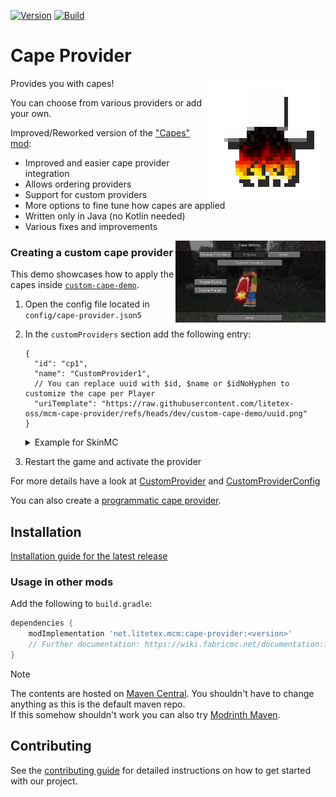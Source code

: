 <!-- modrinth_exclude.start -->

[![Version](https://img.shields.io/modrinth/v/cape-provider)](https://modrinth.com/mod/cape-provider)
[![Build](https://img.shields.io/github/actions/workflow/status/litetex-oss/mcm-cape-provider/check-build.yml?branch=dev)](https://github.com/litetex-oss/mcm-cape-provider/actions/workflows/check-build.yml?query=branch%3Adev)

# Cape Provider

<!-- modrinth_exclude.end -->

<img align="right" src="https://raw.githubusercontent.com/litetex-oss/mcm-cape-provider/refs/heads/dev/src/main/resources/assets/icon.png" width=192 />

Provides you with capes!

You can choose from various providers or add your own.

Improved/Reworked version of the ["Capes" mod](https://github.com/CaelTheColher/Capes):
* Improved and easier cape provider integration
* Allows ordering providers
* Support for custom providers
* More options to fine tune how capes are applied
* Written only in Java (no Kotlin needed)
* Various fixes and improvements

<img align="right" src="https://raw.githubusercontent.com/litetex-oss/mcm-cape-provider/refs/heads/dev/assets/config-preview2.jpg" width=240 />

### Creating a custom cape provider

This demo showcases how to apply the capes inside [``custom-cape-demo``](https://github.com/litetex-oss/mcm-cape-provider/tree/dev/custom-cape-demo).

1. Open the config file located in ``config/cape-provider.json5``
2. In the ``customProviders`` section add the following entry:
    ```jsonc
    {
      "id": "cp1",
      "name": "CustomProvider1",
      // You can replace uuid with $id, $name or $idNoHyphen to customize the cape per Player
      "uriTemplate": "https://raw.githubusercontent.com/litetex-oss/mcm-cape-provider/refs/heads/dev/custom-cape-demo/uuid.png"
    }
    ```
    <details><summary>Example for SkinMC</summary>

    ```jsonc
    {
      "id": "skinmc",
      "name": "SkinMC",
      "uriTemplate": "https://skinmc.net/api/v1/skinmcCape/$id"
    }
    ```

    </details>
3. Restart the game and activate the provider

For more details have a look at [CustomProvider](https://github.com/litetex-oss/mcm-cape-provider/tree/dev/src/main/java/net/litetex/capes/provider/CustomProvider.java) and [CustomProviderConfig](https://github.com/litetex-oss/mcm-cape-provider/tree/dev/src/main/java/net/litetex/capes/config/CustomProviderConfig.java)

You can also create a [programmatic cape provider](https://github.com/litetex-oss/mcm-cape-provider/tree/dev/PROGRAMMATIC_PROVIDER.md).

<!-- modrinth_exclude.start -->

## Installation
[Installation guide for the latest release](https://github.com/litetex-oss/mcm-cape-provider/releases/latest#Installation)

### Usage in other mods

Add the following to ``build.gradle``:
```groovy
dependencies {
    modImplementation 'net.litetex.mcm:cape-provider:<version>'
    // Further documentation: https://wiki.fabricmc.net/documentation:fabric_loom
}
```

> [!NOTE]
> The contents are hosted on [Maven Central](https://repo.maven.apache.org/maven2/net/litetex/mcm/). You shouldn't have to change anything as this is the default maven repo.<br/>
> If this somehow shouldn't work you can also try [Modrinth Maven](https://support.modrinth.com/en/articles/8801191-modrinth-maven).

## Contributing
See the [contributing guide](./CONTRIBUTING.md) for detailed instructions on how to get started with our project.

<!-- modrinth_exclude.end -->
